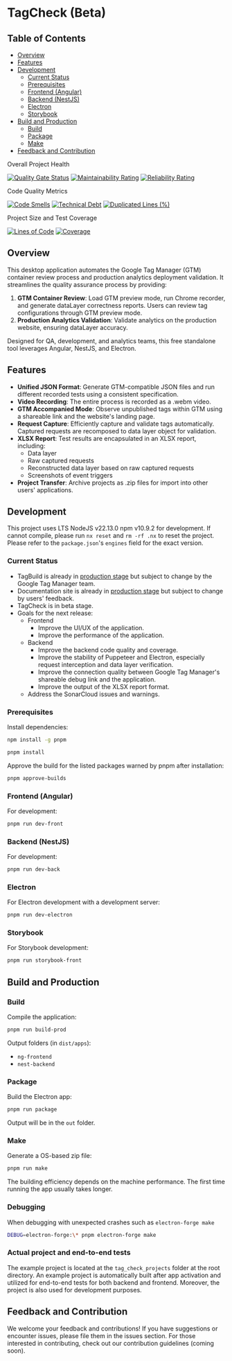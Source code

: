 # TagCheck (Beta)

## Table of Contents

- [Overview](#overview)
- [Features](#features)
- [Development](#development)
  - [Current Status](#current-status)
  - [Prerequisites](#prerequisites)
  - [Frontend (Angular)](#frontend-angular)
  - [Backend (NestJS)](#backend-nestjs)
  - [Electron](#electron)
  - [Storybook](#storybook)
- [Build and Production](#build-and-production)
  - [Build](#build)
  - [Package](#package)
  - [Make](#make)
- [Feedback and Contribution](#feedback-and-contribution)

Overall Project Health

[![Quality Gate Status](https://sonarcloud.io/api/project_badges/measure?project=WodenWang820118_tag-check&metric=alert_status)](https://sonarcloud.io/summary/new_code?id=WodenWang820118_tag-check)
[![Maintainability Rating](https://sonarcloud.io/api/project_badges/measure?project=WodenWang820118_tag-check&metric=sqale_rating)](https://sonarcloud.io/summary/new_code?id=WodenWang820118_tag-check)
[![Reliability Rating](https://sonarcloud.io/api/project_badges/measure?project=WodenWang820118_tag-check&metric=reliability_rating)](https://sonarcloud.io/summary/new_code?id=WodenWang820118_tag-check)

Code Quality Metrics

[![Code Smells](https://sonarcloud.io/api/project_badges/measure?project=WodenWang820118_tag-check&metric=code_smells)](https://sonarcloud.io/summary/new_code?id=WodenWang820118_tag-check)
[![Technical Debt](https://sonarcloud.io/api/project_badges/measure?project=WodenWang820118_tag-check&metric=sqale_index)](https://sonarcloud.io/summary/new_code?id=WodenWang820118_tag-check)
[![Duplicated Lines (%)](https://sonarcloud.io/api/project_badges/measure?project=WodenWang820118_tag-check&metric=duplicated_lines_density)](https://sonarcloud.io/summary/new_code?id=WodenWang820118_tag-check)

Project Size and Test Coverage

[![Lines of Code](https://sonarcloud.io/api/project_badges/measure?project=WodenWang820118_tag-check&metric=ncloc)](https://sonarcloud.io/summary/new_code?id=WodenWang820118_tag-check)
[![Coverage](https://sonarcloud.io/api/project_badges/measure?project=WodenWang820118_tag-check&metric=coverage)](https://sonarcloud.io/summary/new_code?id=WodenWang820118_tag-check)

## Overview

This desktop application automates the Google Tag Manager (GTM) container review process and production analytics deployment validation. It streamlines the quality assurance process by providing:

1. **GTM Container Review**: Load GTM preview mode, run Chrome recorder, and generate dataLayer correctness reports. Users can review tag configurations through GTM preview mode.
2. **Production Analytics Validation**: Validate analytics on the production website, ensuring dataLayer accuracy.

Designed for QA, development, and analytics teams, this free standalone tool leverages Angular, NestJS, and Electron.

## Features

- **Unified JSON Format**: Generate GTM-compatible JSON files and run different recorded tests using a consistent specification.
- **Video Recording**: The entire process is recorded as a .webm video.
- **GTM Accompanied Mode**: Observe unpublished tags within GTM using a shareable link and the website's landing page.
- **Request Capture**: Efficiently capture and validate tags automatically. Captured requests are recomposed to data layer object for validation.
- **XLSX Report**: Test results are encapsulated in an XLSX report, including:
  - Data layer
  - Raw captured requests
  - Reconstructed data layer based on raw captured requests
  - Screenshots of event triggers
- **Project Transfer**: Archive projects as .zip files for import into other users' applications.

## Development

This project uses LTS NodeJS v22.13.0 npm v10.9.2 for development. If cannot compile, please run `nx reset` and `rm -rf .nx` to reset the project. Please refer to the `package.json`'s `engines` field for the exact version.

### Current Status

- TagBuild is already in [production stage](https://tag-build.vercel.app/) but subject to change by the Google Tag Manager team.
- Documentation site is already in [production stage](https://tag-check-documentation.vercel.app/) but subject to change by users' feedback.
- TagCheck is in beta stage.
- Goals for the next release:
  - Frontend
    - Improve the UI/UX of the application.
    - Improve the performance of the application.
  - Backend
    - Improve the backend code quality and coverage.
    - Improve the stability of Puppeteer and Electron, especially request interception and data layer verification.
    - Improve the connection quality between Google Tag Manager's shareable debug link and the application.
    - Improve the output of the XLSX report format.
  - Address the SonarCloud issues and warnings.

### Prerequisites

Install dependencies:

```bash
npm install -g pnpm
```

```bash
pnpm install
```

Approve the build for the listed packages warned by pnpm after installation:

```bash
pnpm approve-builds
```

### Frontend (Angular)

For development:

```bash
pnpm run dev-front
```

### Backend (NestJS)

For development:

```bash
pnpm run dev-back
```

### Electron

For Electron development with a development server:

```bash
pnpm run dev-electron
```

### Storybook

For Storybook development:

```bash
pnpm run storybook-front
```

## Build and Production

### Build

Compile the application:

```bash
pnpm run build-prod
```

Output folders (in `dist/apps`):

- `ng-frontend`
- `nest-backend`

### Package

Build the Electron app:

```bash
pnpm run package
```

Output will be in the `out` folder.

### Make

Generate a OS-based zip file:

```bash
pnpm run make
```

The building efficiency depends on the machine performance. The first time running the app usually takes longer.

### Debugging

When debugging with unexpected crashes such as `electron-forge make`

```bash
DEBUG=electron-forge:\* pnpm electron-forge make
```

### Actual project and end-to-end tests

The example project is located at the `tag_check_projects` folder at the root directory. An example project is automatically built after app activation and utilized for end-to-end tests for both backend and frontend. Moreover, the project is also used for development purposes.

## Feedback and Contribution

We welcome your feedback and contributions! If you have suggestions or encounter issues, please file them in the issues section. For those interested in contributing, check out our contribution guidelines (coming soon).

